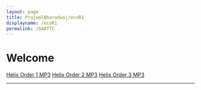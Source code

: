 ```yaml
---
layout: page
title: PrajwalBharadwaj/ecoR1
displayname: /ecoR1
permalink: /GAATTC
---
```


# Welcome

<a href='assets/helixorder-1.mp3' download>Helix Order 1 MP3</a>
<a href='assets/helixorder-2.mp3' download>Helix Order 2 MP3</a>
<a href='assets/helixorder-3.mp3' download>Helix Order 3 MP3</a>

---

